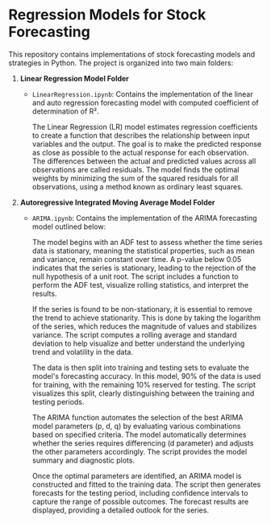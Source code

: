 # Regression Models for Stock Forecasting

This repository contains implementations of stock forecasting models and strategies in Python. The project is organized into two main folders:

1. **Linear Regression Model Folder**
   - `LinearRegression.ipynb`: Contains the implementation of the linear and auto regression forecasting model with computed coefficient of determination of R². <br/>

      The Linear Regression (LR) model estimates regression coefficients to create a function that describes the relationship between input variables and the output. The goal is to make the predicted response as close as possible to the actual response for each observation. The differences between the actual and predicted values across all observations are called residuals. The model finds the optimal weights by minimizing the sum of the squared residuals for all observations, using a method known as ordinary least squares.

2. **Autoregressive Integrated Moving Average Model Folder**
   - `ARIMA.ipynb`: Contains the implementation of the ARIMA forecasting model outlined below:

      The model begins with an ADF test to assess whether the time series data is stationary, meaning the statistical properties, such as mean and variance, remain constant over time. A p-value below 0.05 indicates that the series is stationary, leading to the rejection of the null hypothesis of a unit root. The script includes a function to perform the ADF test, visualize rolling statistics, and interpret the results. <br/>

      If the series is found to be non-stationary, it is essential to remove the trend to achieve stationarity. This is done by taking the logarithm of the series, which reduces the magnitude of values and stabilizes variance. The script computes a rolling average and standard deviation to help visualize and better understand the underlying trend and volatility in the data. <br/>

      The data is then split into training and testing sets to evaluate the model's forecasting accuracy. In this model, 90% of the data is used for training, with the remaining 10% reserved for testing. The script visualizes this split, clearly distinguishing between the training and testing periods. <br/>

      The ARIMA function automates the selection of the best ARIMA model parameters (p, d, q) by evaluating various combinations based on specified criteria. The model automatically determines whether the series requires differencing (d parameter) and adjusts the other parameters accordingly. The script provides the model summary and diagnostic plots. <br/>

      Once the optimal parameters are identified, an ARIMA model is constructed and fitted to the training data. The script then generates forecasts for the testing period, including confidence intervals to capture the range of possible outcomes. The forecast results are displayed, providing a detailed outlook for the series. <br/>
